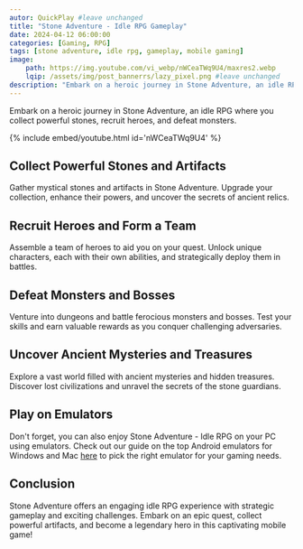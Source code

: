 ```yaml
---
autor: QuickPlay #leave unchanged
title: "Stone Adventure - Idle RPG Gameplay"
date: 2024-04-12 06:00:00
categories: [Gaming, RPG]
tags: [stone adventure, idle rpg, gameplay, mobile gaming]
image: 
    path: https://img.youtube.com/vi_webp/nWCeaTWq9U4/maxres2.webp 
    lqip: /assets/img/post_bannerrs/lazy_pixel.png #leave unchanged
description: "Embark on a heroic journey in Stone Adventure, an idle RPG where you collect powerful stones, recruit heroes, and defeat monsters. Experience thrilling battles and uncover ancient mysteries in this captivating adventure!"
---
```


Embark on a heroic journey in Stone Adventure, an idle RPG where you collect powerful stones, recruit heroes, and defeat monsters.

{% include embed/youtube.html id='nWCeaTWq9U4' %}

## Collect Powerful Stones and Artifacts
Gather mystical stones and artifacts in Stone Adventure. Upgrade your collection, enhance their powers, and uncover the secrets of ancient relics.

## Recruit Heroes and Form a Team
Assemble a team of heroes to aid you on your quest. Unlock unique characters, each with their own abilities, and strategically deploy them in battles.

## Defeat Monsters and Bosses
Venture into dungeons and battle ferocious monsters and bosses. Test your skills and earn valuable rewards as you conquer challenging adversaries.

## Uncover Ancient Mysteries and Treasures
Explore a vast world filled with ancient mysteries and hidden treasures. Discover lost civilizations and unravel the secrets of the stone guardians.

## Play on Emulators
Don't forget, you can also enjoy Stone Adventure - Idle RPG on your PC using emulators. Check out our guide on the top Android emulators for Windows and Mac [here](https://quickplaymobile.github.io/posts/Top-10-Best-Android-Emulators-for-Windows-and-Mac/) to pick the right emulator for your gaming needs.

## Conclusion
Stone Adventure offers an engaging idle RPG experience with strategic gameplay and exciting challenges. Embark on an epic quest, collect powerful artifacts, and become a legendary hero in this captivating mobile game!

